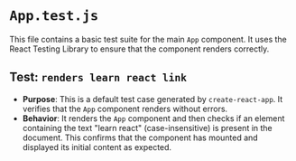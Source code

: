 # `App.test.js`

This file contains a basic test suite for the main `App` component. It uses the React Testing Library to ensure that the component renders correctly.

## Test: `renders learn react link`

- **Purpose**: This is a default test case generated by `create-react-app`. It verifies that the `App` component renders without errors.
- **Behavior**: It renders the `App` component and then checks if an element containing the text "learn react" (case-insensitive) is present in the document. This confirms that the component has mounted and displayed its initial content as expected.